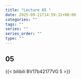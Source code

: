 ```yaml
---
title: "Lecture 05 "
date: 2025-09-21T14:59:31+08:00
categories: ""
tags: ""
series: ""
series_order: ""
type: ""
---
```


## 05

{{< bilibili BV17b42177VG 5 >}}


